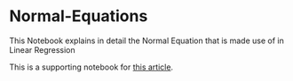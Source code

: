 # Normal-Equations
This Notebook explains in detail the Normal Equation that is made use of in Linear Regression

This is a supporting notebook for <a href="https://medium.com/@prithvi.prakash/linear-regression-the-normal-equation-a91d01229631"> this article</a>.
